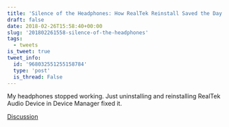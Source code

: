 ```yaml
---
title: 'Silence of the Headphones: How RealTek Reinstall Saved the Day'
draft: false
date: 2018-02-26T15:58:40+00:00
slug: '201802261558-silence-of-the-headphones'
tags:
  - tweets
is_tweet: true
tweet_info:
  id: '968032551255158784'
  type: 'post'
  is_thread: False
---
```




My headphones stopped working. Just uninstalling and reinstalling RealTek Audio Device in Device Manager fixed it.

[Discussion](https://x.com/sytelus/status/968032551255158784)
